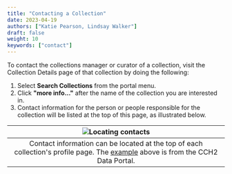 ```yaml
---
title: "Contacting a Collection"
date: 2023-04-19
authors: ["Katie Pearson, Lindsay Walker"]
draft: false
weight: 10
keywords: ["contact"]
---
```


To contact the collections manager or curator of a collection, visit the Collection Details page of that collection by doing the following:
1. Select **Search Collections** from the portal menu.
2. Click **"more info..."** after the name of the collection you are interested in.
3. Contact information for the person or people responsible for the collection will be listed at the top of this page, as illustrated below.

| ![Locating contacts](/symbiota-docs/images/contactsexample.png) |
|:--:|
| Contact information can be located at the top of each collection's profile page. The [example](https://www.cch2.org/portal/collections/misc/collprofiles.php?collid=12) above is from the CCH2 Data Portal. |
